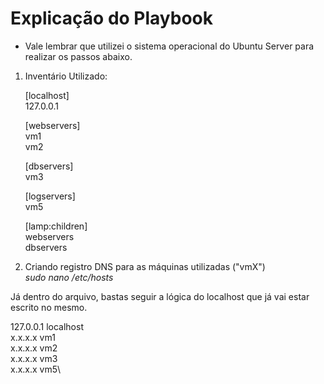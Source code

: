 # Explicação do Playbook

* Vale lembrar que utilizei o sistema operacional do Ubuntu Server para realizar os passos abaixo.

1. Inventário Utilizado:

	[localhost]\
	127.0.0.1
  
	[webservers]\
	vm1\
	vm2
  
	[dbservers]\
	vm3
  
	[logservers]\
	vm5

	[lamp:children]\
	webservers\
	dbservers

2. Criando registro DNS para as máquinas utilizadas ("vmX")\
*sudo nano /etc/hosts*
  
Já dentro do arquivo, bastas seguir a lógica do localhost que já vai estar escrito no mesmo.
  
127.0.0.1 localhost\
x.x.x.x vm1\
x.x.x.x vm2\
x.x.x.x vm3\
x.x.x.x vm5\
